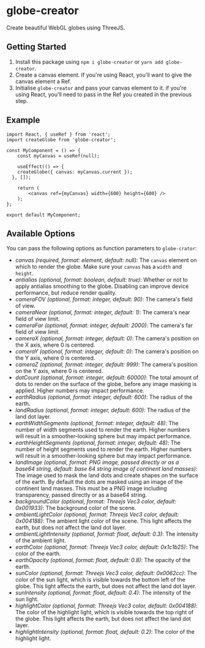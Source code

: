 # globe-creator

Create beautiful WebGL globes using ThreeJS.

## Getting Started

1. Install this package using `npm i globe-creator` or `yarn add globe-creator`.
2. Create a canvas element. If you're using React, you'll want to give the canvas element a Ref.
3. Initialise `globe-creator` and pass your canvas element to it. if you're using React, you'll need to pass in the Ref you created in the previous step.

## Example

```
import React, { useRef } from 'react';
import createGlobe from 'globe-creator';

const MyComponent = () => {
	const myCanvas = useRef(null);

	useEffect(() => {
    createGlobe({ canvas: myCanvas.current });
  }, []);

	return (
		<canvas ref={myCanvas} width={600} height={600} />
	);
};

export default MyComponent;
```

## Available Options

You can pass the following options as function parameters to `globe-crator`:

* *canvas* _(required, format: element, default: null)_: The `canvas` element on which to render the globe. Make sure your `canvas` has a `width` and `height`.
* *antialias* _(optional, format: boolean, default: true)_: Whether or not to apply antialias smoothing to the globe. Disabling can improve device performance, but reduce render quality.
* *cameraFOV* _(optional, format: integer, default: 90)_: The camera's field of view.
* *cameraNear* _(optional, format: integer, default: 1)_: The camera's near field of view limit.
* *cameraFar* _(optional, format: integer, default: 2000)_: The camera's far field of view limit.
* *cameraX* _(optional, format: integer, default: 0)_: The camera's position on the X axis, where 0 is centered.
* *cameraY* _(optional, format: integer, default: 0)_: The camera's position on the Y axis, where 0 is centered.
* *cameraZ* _(optional, format: integer, default: 999)_: The camera's position on the Y axis, where 0 is centered.
* *dotCount* _(optional, format: integer, default: 60000)_: The total amount of dots to render on the surface of the globe, before any image masking is applied. Higher numbers may impact performance.
* *earthRadius* _(optional, format: integer, default: 600)_: The radius of the earth.
* *landRadius* _(optional, format: integer, default: 600)_: The radius of the land dot layer.
* *earthWidthSegments* _(optional, format: integer, default: 48)_: The number of width segments used to render the earth. Higher numbers will result in a smoother-looking sphere but may impact performance.
* *earthHeightSegments* _(optional, format: integer, default: 48)_: The number of height segments used to render the earth. Higher numbers will result in a smoother-looking sphere but may impact performance.
* *landImage* _(optional, format: PNG image, passed directly or as a base64 string, default: base 64 string image of continent land masses)_: The image used to mask the land dots and create shapes on the surface of the earth. By default the dots are masked using an image of the continent land masses. This must be a PNG image including transparency, passed directly or as a base64 string.
* *backgroundColor* _(optional, format: Threejs Vec3 color, default: 0x001933)_: The background color of the scene.
* *ambientLightColor* _(optional, format: Threejs Vec3 color, default: 0x004188)_: The ambient light color of the scene. This light affects the earth, but does not affect the land dot layer.
* *ambientLightIntensity* _(optional, format: float, default: 0.3)_: The intensity of the ambient light.
* *earthColor* _(optional, format: Threejs Vec3 color, default: 0x1c1b25)_: The color of the earth.
* *earthOpacity* _(optional, format: float, default: 0.8)_: The opacity of the earth.
* *sunColor* _(optional, format: Threejs Vec3 color, default: 0x0062cc)_: The color of the sun light, which is visible towards the bottom left of the globe. This light affects the earth, but does not affect the land dot layer.
* *sunIntensity* _(optional, format: float, default: 0.4)_: The intensity of the sun light.
* *highlightColor* _(optional, format: Threejs Vec3 color, default: 0x004188)_: The color of the highlight light, which is visible towards the top right of the globe. This light affects the earth, but does not affect the land dot layer.
* *highlightIntensity* _(optional, format: float, default: 0.2)_: The color of the highlight light.

